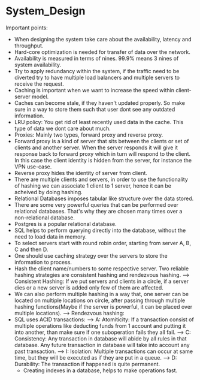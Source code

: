 # System_Design

Important points:
* When designing the system take care about the availability, latency and throughput.
* Hard-core optimization is needed for transfer of data over the network.
* Availability is measured in terms of nines. 99.9% means 3 nines of system availability.
* Try to apply redundancy within the system, if the traffic need to be diverted try to have multiple load balancers and multiple servers to receive the request.
* Caching is important when we want to increase the speed within client-server model.
* Caches can become stale, if they haven't updated properly. So make sure in a way to store them such that user dont see any outdated information.
* LRU policy: You get rid of least recently used data in the cache. This type of data we dont care about much.
* Proxies: Mainly two types, forward proxy and reverse proxy.
* Forward proxy is a kind of server that sits between the clients or set of clients and another server. When the server responds it will give it response back to forward proxy which in turn will respond to the client. In this case the client identity is hidden from the server, for instance the VPN use-case.
* Reverse proxy hides the identity of server from client.
* There are multiple clients and servers, in order to use the functionality of hashing we can associate 1 client to 1 server, hence it can be acheived by doing hashing.
* Relational Databases imposes tabular like structure over the data stored.
* There are some very powerful queries that can be performed over relational databases. That's why they are chosen many times over a non-relational database.
* Postgres is a popular relational database.
* SQL helps to perform querying directly into the database, without the need to load data in memory.
* To select servers start with round robin order, starting from server A, B, C and then D.
* One should use caching strategy over the servers to store the information to process.
* Hash the client name/numbers to some respective server.
Two reliable hashing strategies are consistent hashing and rendezvous hashing.
--> Consistent Hashing: If we put servers and clients in a circle, if a server dies or a new server is added only few of them are affected.
* We can also perform multiple hashing in a way that, one server can be located on multiple locations on circle, after passing through multiple hashing functions(Maybe if the server is powerful, it can be placed over multiple locations).
--> Rendezvous hashing: 
* SQL uses ACID transactions:
  --> A: Atomiticity: If a transaction consist of multiple operations like deducting funds from 1 account and putting it into another, than make sure if one suboperation       fails they all fail.
  --> C: Consistency: Any transaction in database will abide by all rules in that database. Any future transaction in database will take into account any past  transaction.
  --> I: Isolation: Multiple transactions can occur at same time, but they will be executed as if they are put in a queue.
  --> D: Durability: The transaction if happened is quite permanent.
  * Creating indexes in a database, helps to make operations fast.
  
